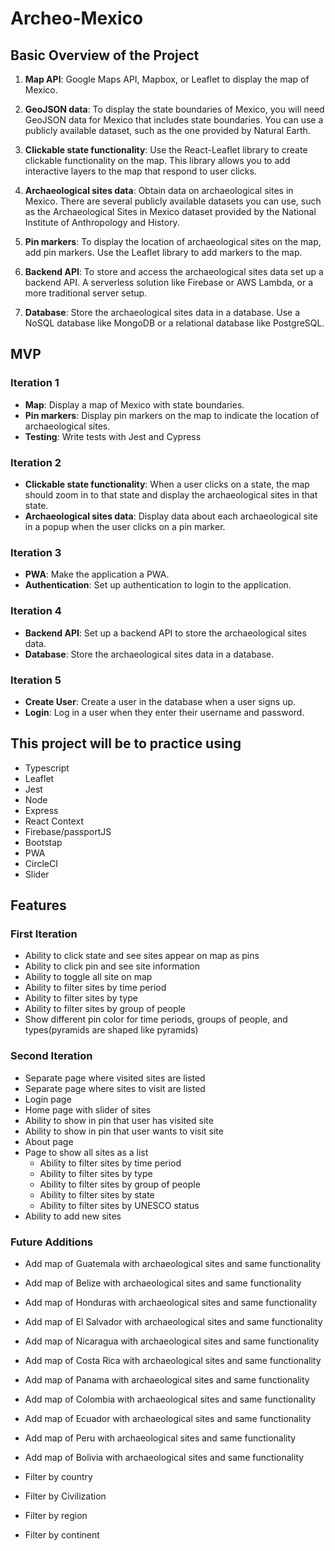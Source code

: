 # Archeo-Mexico

## Basic Overview of the Project

1. **Map API**: Google Maps API, Mapbox, or Leaflet to display the map of Mexico.

2. **GeoJSON data**: To display the state boundaries of Mexico, you will need GeoJSON data for Mexico that includes state boundaries. You can use a publicly available dataset, such as the one provided by Natural Earth.

3. **Clickable state functionality**: Use the React-Leaflet library to create clickable functionality on the map. This library allows you to add interactive layers to the map that respond to user clicks.

4. **Archaeological sites data**: Obtain data on archaeological sites in Mexico. There are several publicly available datasets you can use, such as the Archaeological Sites in Mexico dataset provided by the National Institute of Anthropology and History.

5. **Pin markers**: To display the location of archaeological sites on the map, add pin markers. Use the Leaflet library to add markers to the map.

6. **Backend API**: To store and access the archaeological sites data set up a backend API. A serverless solution like Firebase or AWS Lambda, or a more traditional server setup.

7. **Database**: Store the archaeological sites data in a database. Use a NoSQL database like MongoDB or a relational database like PostgreSQL.

## MVP

### Iteration 1
* **Map**: Display a map of Mexico with state boundaries.
* **Pin markers**: Display pin markers on the map to indicate the location of archaeological sites.
* **Testing**: Write tests with Jest and Cypress

### Iteration 2
* **Clickable state functionality**: When a user clicks on a state, the map should zoom in to that state and display the archaeological sites in that state.
* **Archaeological sites data**: Display data about each archaeological site in a popup when the user clicks on a pin marker.

### Iteration 3

* **PWA**: Make the application a PWA.
* **Authentication**: Set up authentication to login to the application.

### Iteration 4

* **Backend API**: Set up a backend API to store the archaeological sites data.
* **Database**: Store the archaeological sites data in a database.

### Iteration 5

* **Create User**: Create a user in the database when a user signs up.
* **Login**: Log in a user when they enter their username and password.

## This project will be to practice using
  * Typescript
  * Leaflet
  * Jest
  * Node
  * Express
  * React Context
  * Firebase/passportJS
  * Bootstap
  * PWA
  * CircleCI
  * Slider

  ## Features

  ### First Iteration

  * Ability to click state and see sites appear on map as pins
  * Ability to click pin and see site information
  * Ability to toggle all site on map
  * Ability to filter sites by time period
  * Ability to filter sites by type
  * Ability to filter sites by group of people
  * Show different pin color for time periods, groups of people, and types(pyramids are shaped like pyramids)

### Second Iteration

  * Separate page where visited sites are listed
  * Separate page where sites to visit are listed
  * Login page
  * Home page with slider of sites
  * Ability to show in pin that user has visited site
  * Ability to show in pin that user wants to visit site
  * About page
  * Page to show all sites as a list
    * Ability to filter sites by time period
    * Ability to filter sites by type
    * Ability to filter sites by group of people
    * Ability to filter sites by state
    * Ability to filter sites by UNESCO status
  * Ability to add new sites

### Future Additions

  * Add map of Guatemala with archaeological sites and same functionality
  * Add map of Belize with archaeological sites and same functionality
  * Add map of Honduras with archaeological sites and same functionality
  * Add map of El Salvador with archaeological sites and same functionality

  * Add map of Nicaragua with archaeological sites and same functionality
  * Add map of Costa Rica with archaeological sites and same functionality
  * Add map of Panama with archaeological sites and same functionality

  * Add map of Colombia with archaeological sites and same functionality
  * Add map of Ecuador with archaeological sites and same functionality
  * Add map of Peru with archaeological sites and same functionality
  * Add map of Bolivia with archaeological sites and same functionality

  * Filter by country
  * Filter by Civilization
  * Filter by region
  * Filter by continent

